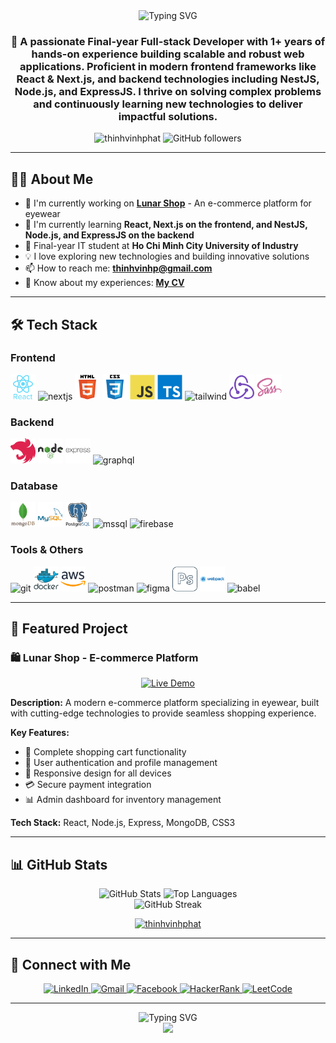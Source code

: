<div align="center">
  <img src="https://readme-typing-svg.herokuapp.com?font=Fira+Code&size=30&duration=3000&pause=1000&color=2E9EF7&center=true&vCenter=true&width=600&lines=Hi+%F0%9F%91%8B%2C+I'm+Thinh+Vinh+Phat;Full-stack+Developer;Problem+Solver;Tech+Enthusiast" alt="Typing SVG" />
</div>

<h3 align="center">🚀 A passionate Final-year Full-stack Developer with 1+ years of hands-on experience building scalable and robust web applications. Proficient in modern frontend frameworks like React & Next.js, and backend technologies including NestJS, Node.js, and ExpressJS. I thrive on solving complex problems and continuously learning new technologies to deliver impactful solutions.</h3>

<div align="center">
  <img src="https://komarev.com/ghpvc/?username=thinhvinhphat&label=Profile%20views&color=0e75b6&style=flat" alt="thinhvinhphat" />
  <img src="https://img.shields.io/github/followers/thinhvinhphat?label=Followers&style=social" alt="GitHub followers" />
</div>

---

## 🙋‍♂️ About Me

- 🔭 I'm currently working on **[Lunar Shop](https://glasses-store-mxm5.onrender.com/)** - An e-commerce platform for eyewear
- 🌱 I'm currently learning **React, Next.js on the frontend, and NestJS, Node.js, and ExpressJS on the backend**
- 💼 Final-year IT student at **Ho Chi Minh City University of Industry**
- 💡 I love exploring new technologies and building innovative solutions
- 📫 How to reach me: **thinhvinhp@gmail.com**
- 📄 Know about my experiences: **[My CV](https://www.topcv.vn/xem-cv/A1UAV10CBV1QBQAAB1lUBQcADwdaAg1YDAFWBg27f6)**

---

## 🛠️ Tech Stack

### Frontend
<p align="left">
  <img src="https://raw.githubusercontent.com/devicons/devicon/master/icons/react/react-original-wordmark.svg" alt="react" width="40" height="40"/>
  <img src="https://cdn.worldvectorlogo.com/logos/nextjs-2.svg" alt="nextjs" width="40" height="40"/>
  <img src="https://raw.githubusercontent.com/devicons/devicon/master/icons/html5/html5-original-wordmark.svg" alt="html5" width="40" height="40"/>
  <img src="https://raw.githubusercontent.com/devicons/devicon/master/icons/css3/css3-original-wordmark.svg" alt="css3" width="40" height="40"/>
  <img src="https://raw.githubusercontent.com/devicons/devicon/master/icons/javascript/javascript-original.svg" alt="javascript" width="40" height="40"/>
  <img src="https://raw.githubusercontent.com/devicons/devicon/master/icons/typescript/typescript-original.svg" alt="typescript" width="40" height="40"/>
  <img src="https://www.vectorlogo.zone/logos/tailwindcss/tailwindcss-icon.svg" alt="tailwind" width="40" height="40"/>
  <img src="https://raw.githubusercontent.com/devicons/devicon/master/icons/redux/redux-original.svg" alt="redux" width="40" height="40"/>
  <img src="https://raw.githubusercontent.com/devicons/devicon/master/icons/sass/sass-original.svg" alt="sass" width="40" height="40"/>
</p>

### Backend
<p align="left">
  <img src="https://raw.githubusercontent.com/devicons/devicon/master/icons/nestjs/nestjs-plain.svg" alt="nestjs" width="40" height="40"/>
  <img src="https://raw.githubusercontent.com/devicons/devicon/master/icons/nodejs/nodejs-original-wordmark.svg" alt="nodejs" width="40" height="40"/>
  <img src="https://raw.githubusercontent.com/devicons/devicon/master/icons/express/express-original-wordmark.svg" alt="express" width="40" height="40"/>
  <img src="https://www.vectorlogo.zone/logos/graphql/graphql-icon.svg" alt="graphql" width="40" height="40"/>
</p>

### Database
<p align="left">
  <img src="https://raw.githubusercontent.com/devicons/devicon/master/icons/mongodb/mongodb-original-wordmark.svg" alt="mongodb" width="40" height="40"/>
  <img src="https://raw.githubusercontent.com/devicons/devicon/master/icons/mysql/mysql-original-wordmark.svg" alt="mysql" width="40" height="40"/>
  <img src="https://raw.githubusercontent.com/devicons/devicon/master/icons/postgresql/postgresql-original-wordmark.svg" alt="postgresql" width="40" height="40"/>
  <img src="https://www.svgrepo.com/show/303229/microsoft-sql-server-logo.svg" alt="mssql" width="40" height="40"/>
  <img src="https://www.vectorlogo.zone/logos/firebase/firebase-icon.svg" alt="firebase" width="40" height="40"/>
</p>

### Tools & Others
<p align="left">
  <img src="https://www.vectorlogo.zone/logos/git-scm/git-scm-icon.svg" alt="git" width="40" height="40"/>
  <img src="https://raw.githubusercontent.com/devicons/devicon/master/icons/docker/docker-original-wordmark.svg" alt="docker" width="40" height="40"/>
  <img src="https://raw.githubusercontent.com/devicons/devicon/master/icons/amazonwebservices/amazonwebservices-original-wordmark.svg" alt="aws" width="40" height="40"/>
  <img src="https://www.vectorlogo.zone/logos/getpostman/getpostman-icon.svg" alt="postman" width="40" height="40"/>
  <img src="https://www.vectorlogo.zone/logos/figma/figma-icon.svg" alt="figma" width="40" height="40"/>
  <img src="https://raw.githubusercontent.com/devicons/devicon/master/icons/photoshop/photoshop-line.svg" alt="photoshop" width="40" height="40"/>
  <img src="https://raw.githubusercontent.com/devicons/devicon/d00d0969292a6569d45b06d3f350f463a0107b0d/icons/webpack/webpack-original-wordmark.svg" alt="webpack" width="40" height="40"/>
  <img src="https://www.vectorlogo.zone/logos/babeljs/babeljs-icon.svg" alt="babel" width="40" height="40"/>
</p>

---

## 🚀 Featured Project

### 🛍️ Lunar Shop - E-commerce Platform
<div align="center">
  <a href="https://glasses-store-mxm5.onrender.com/">
    <img src="https://img.shields.io/badge/🌐_Live_Demo-Visit_Site-blue?style=for-the-badge&logo=vercel" alt="Live Demo"/>
  </a>
</div>

**Description:** A modern e-commerce platform specializing in eyewear, built with cutting-edge technologies to provide seamless shopping experience.

**Key Features:**
- 🛒 Complete shopping cart functionality
- 👤 User authentication and profile management
- 📱 Responsive design for all devices
- 💳 Secure payment integration
- 📊 Admin dashboard for inventory management

**Tech Stack:** React, Node.js, Express, MongoDB, CSS3

---

## 📊 GitHub Stats

<div align="center">
  <img src="https://github-readme-stats.vercel.app/api?username=thinhvinhphat&show_icons=true&theme=tokyonight&hide_border=true&count_private=true" alt="GitHub Stats" height="165"/>
  <img src="https://github-readme-stats.vercel.app/api/top-langs/?username=thinhvinhphat&layout=compact&theme=tokyonight&hide_border=true" alt="Top Languages" height="165"/>
</div>

<div align="center">
  <img src="https://github-readme-streak-stats.herokuapp.com/?user=thinhvinhphat&theme=tokyonight&hide_border=true" alt="GitHub Streak"/>
</div>

<p align="center"> <a href="https://github.com/ryo-ma/github-profile-trophy"><img src="https://github-profile-trophy.vercel.app/?username=thinhvinhphat" alt="thinhvinhphat" /></a> </p>

---

## 🤝 Connect with Me

<div align="center">
  <a href="https://linkedin.com/in/thinhvinhphat" target="_blank">
    <img src="https://img.shields.io/badge/LinkedIn-0077B5?style=for-the-badge&logo=linkedin&logoColor=white" alt="LinkedIn"/>
  </a>
  <a href="mailto:thinhvinhp@gmail.com" target="_blank">
    <img src="https://img.shields.io/badge/Gmail-D14836?style=for-the-badge&logo=gmail&logoColor=white" alt="Gmail"/>
  </a>
  <a href="https://fb.com/thinhvinhphat" target="_blank">
    <img src="https://img.shields.io/badge/Facebook-1877F2?style=for-the-badge&logo=facebook&logoColor=white" alt="Facebook"/>
  </a>
  <a href="https://www.hackerrank.com/thinhvinhp" target="_blank">
    <img src="https://img.shields.io/badge/-Hackerrank-2EC866?style=for-the-badge&logo=HackerRank&logoColor=white" alt="HackerRank"/>
  </a>
  <a href="https://www.leetcode.com/thinhvinhp" target="_blank">
    <img src="https://img.shields.io/badge/LeetCode-000000?style=for-the-badge&logo=LeetCode&logoColor=#d16c06" alt="LeetCode"/>
  </a>
</div>

---

<div align="center">
  <img src="https://readme-typing-svg.herokuapp.com?font=Fira+Code&size=20&duration=3000&pause=1000&color=2E9EF7&center=true&vCenter=true&width=600&lines=Thanks+for+visiting+my+profile!;Let's+connect+and+build+something+amazing!;Always+open+to+new+opportunities!" alt="Typing SVG" />
</div>

<div align="center">
  <img src="https://capsule-render.vercel.app/api?type=waving&color=gradient&height=100&section=footer"/>
</div>


